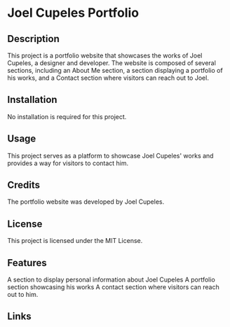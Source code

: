 # Joel Cupeles Portfolio

## Description
This project is a portfolio website that showcases the works of Joel Cupeles, a designer and developer. The website is composed of several sections, including an About Me section, a section displaying a portfolio of his works, and a Contact section where visitors can reach out to Joel.

## Installation
No installation is required for this project.

## Usage
This project serves as a platform to showcase Joel Cupeles' works and provides a way for visitors to contact him.

## Credits
The portfolio website was developed by Joel Cupeles.

## License
This project is licensed under the MIT License.

## Features
A section to display personal information about Joel Cupeles
A portfolio section showcasing his works
A contact section where visitors can reach out to him.

## Links